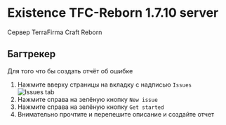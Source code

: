 # Existence TFC-Reborn 1.7.10 server
Сервер TerraFirma Craft Reborn

## Багтрекер
Для того что бы создать отчёт об ошибке
1. Нажмите вверху страницы на вкладку с надписью `Issues`
  ![Issues tab](https://i.imgur.com/znCcpRY.png)
2. Нажмите справа на зелёную кнопку `New issue`
3. Нажмите справа на зелёную кнопку `Get started`
4. Внимательно прочтите и перепешите описание и создайте отчет
